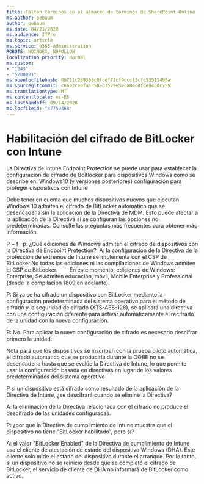 ```yaml
---
title: Faltan términos en el almacén de términos de SharePoint Online
ms.author: pebaum
author: pebaum
ms.date: 04/21/2020
ms.audience: ITPro
ms.topic: article
ms.service: o365-administration
ROBOTS: NOINDEX, NOFOLLOW
localization_priority: Normal
ms.custom:
- "1243"
- "5200021"
ms.openlocfilehash: 06711c289365c0fcdf71cf9cccf3cfc53511495a
ms.sourcegitcommit: c6692ce0fa1358ec3529e59ca0ecdfdea4cdc759
ms.translationtype: MT
ms.contentlocale: es-ES
ms.lasthandoff: 09/14/2020
ms.locfileid: "47750468"
---
```

# <a name="enabling-bitlocker-encryption-with-intune"></a>Habilitación del cifrado de BitLocker con Intune

La Directiva de Intune Endpoint Protection se puede usar para establecer la configuración de cifrado de Boitlocker para dispositivos Windows como se describe en: Windows10 (y versiones posteriores) configuración para proteger dispositivos con Intune

Debe tener en cuenta que muchos dispositivos nuevos que ejecutan Windows 10 admiten el cifrado de BitLocker automático que se desencadena sin la aplicación de la Directiva de MDM. Esto puede afectar a la aplicación de la Directiva si se configuran las opciones no predeterminadas. Consulte las preguntas más frecuentes para obtener más información.


P + f   p: ¿Qué ediciones de Windows admiten el cifrado de dispositivos con la Directiva de Endpoint Protection?
 A: la configuración de la Directiva de la protección de extremos de Intune se implementa con el CSP de BitLocker.No todas las ediciones ni las compilaciones de Windows admiten el CSP de BitLocker. 
      En este momento, ediciones de Windows: Enterprise; Se admiten educación, móvil, Mobile Enterprise y Professional (desde la compilación 1809 en adelante).




P: Si ya se ha cifrado un dispositivo con BitLocker mediante la configuración predeterminada del sistema operativo para el método de cifrado y la seguridad de cifrado (XTS-AES-128), se aplicará una directiva con una configuración diferente para activar automáticamente el recifrado de la unidad con la nueva configuración.

R: No. Para aplicar la nueva configuración de cifrado es necesario descifrar primero la unidad.

Nota para que los dispositivos se inscriban con la prueba piloto automática, el cifrado automático que se produciría durante la OOBE no se desencadena hasta que se evalúe la Directiva de Intune, lo que permite usar la configuración basada en directivas en lugar de los valores predeterminados del sistema operativo




P si un dispositivo está cifrado como resultado de la aplicación de la Directiva de Intune, ¿se descifrará cuando se elimine la Directiva?

A: la eliminación de la Directiva relacionada con el cifrado no produce el descifrado de las unidades configuradas.




P: ¿por qué la Directiva de cumplimiento de Intune muestra que el dispositivo no tiene "BitLocker habilitado", pero sí?

A: el valor "BitLocker Enabled" de la Directiva de cumplimiento de Intune usa el cliente de atestación de estado del dispositivo Windows (DHA). Este cliente solo mide el estado del dispositivo durante el arranque. Por lo tanto, si un dispositivo no se reinició desde que se completó el cifrado de BitLocker, el servicio de cliente de DHA no informará de BitLocker como activo.